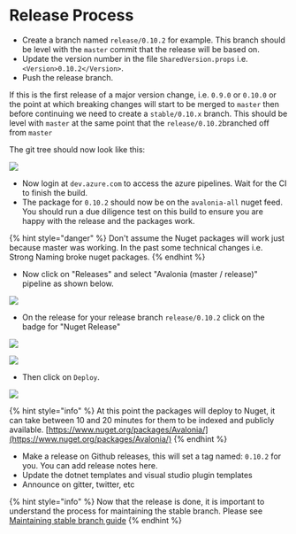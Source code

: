 # Release Process

* Create a branch named `release/0.10.2` for example. This branch should be level with the `master` commit that the release will be based on.
* Update the version number in the file `SharedVersion.props` i.e. `<Version>0.10.2</Version>`.
* Push the release branch.

If this is the first release of a major version change, i.e. `0.9.0` or `0.10.0` or the point at which breaking changes will start to be merged to `master` then before continuing we need to create a `stable/0.10.x` branch. This should be level with `master` at the same point that the `release/0.10.2`branched off from `master`

The git tree should now look like this:

![](<../../.gitbook/assets/image (4).png>)

* Now login at `dev.azure.com` to access the azure pipelines. Wait for the CI to finish the build.
* The package for `0.10.2` should now be on the `avalonia-all` nuget feed. You should run a due diligence test on this build to ensure you are happy with the release and the packages work.

{% hint style="danger" %}
Don't assume the Nuget packages will work just because master was working. In the past some technical changes i.e. Strong Naming broke nuget packages.
{% endhint %}

* Now click on "Releases" and select "Avalonia (master / release)" pipeline as shown below.

![](<../../.gitbook/assets/image (1).png>)

* On the release for your release branch `release/0.10.2` click on the badge for "Nuget Release"

![](<../../.gitbook/assets/image (11).png>)

![](<../../.gitbook/assets/image (17) (1) (1).png>)

* Then click on `Deploy`.

![](<../../.gitbook/assets/image (16).png>)

{% hint style="info" %}
At this point the packages will deploy to Nuget, it can take between 10 and 20 minutes for them to be indexed and publicly available. [https://www.nuget.org/packages/Avalonia/](https://www.nuget.org/packages/Avalonia/)
{% endhint %}

* Make a release on Github releases, this will set a tag named: `0.10.2` for you. You can add release notes here.
* Update the dotnet templates and visual studio plugin templates
* Announce on gitter, twitter, etc

{% hint style="info" %}
Now that the release is done, it is important to understand the process for maintaining the stable branch. Please see [Maintaining stable branch guide](maintaining-stable-branch-pr-merge-process.md)
{% endhint %}
